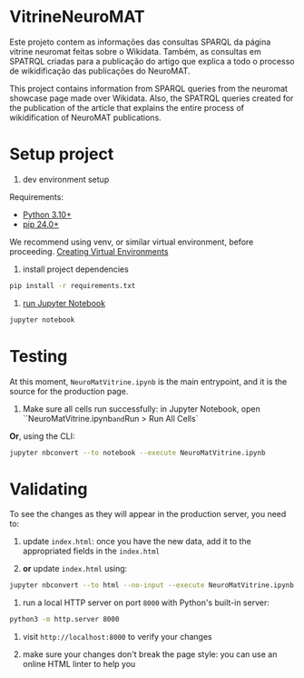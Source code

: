 # VitrineNeuroMAT
Este projeto contem as informações das consultas SPARQL da página vitrine neuromat feitas sobre o Wikidata. 
Também, as consultas em SPATRQL criadas para a publicação do artigo que explica a todo o processo de wikidificação das publicações do NeuroMAT.


This project contains information from SPARQL queries from the neuromat showcase page made over Wikidata. Also, the SPATRQL queries created for the publication of the article that explains the entire process of wikidification of NeuroMAT publications.

# Setup project

1. dev environment setup

Requirements:
- [Python 3.10+](https://www.python.org)
- [pip 24.0+](https://pip.pypa.io/en/stable/installation/)

We recommend using venv, or similar virtual environment, before proceeding. [Creating Virtual Environments](https://packaging.python.org/en/latest/tutorials/installing-packages/#creating-and-using-virtual-environments)

1. install project dependencies

```sh
pip install -r requirements.txt
```

1. [run Jupyter Notebook](https://jupyter-notebook-beginner-guide.readthedocs.io/en/latest/)

```sh
jupyter notebook
```

# Testing

At this moment, `NeuroMatVitrine.ipynb` is the main entrypoint, and it is the source for the production page.

1. Make sure all cells run successfully: in Jupyter Notebook, open  ``NeuroMatVitrine.ipynb` and `Run > Run All Cells`

**Or**, using the CLI:
```sh
jupyter nbconvert --to notebook --execute NeuroMatVitrine.ipynb
```

# Validating

To see the changes as they will appear in the production server, you need to:

1. update `index.html`: once you have the new data, add it to the appropriated fields in the `index.html`

1. **or** update `index.html` using:

```sh
jupyter nbconvert --to html --no-input --execute NeuroMatVitrine.ipynb --output index.html
```

1. run a local HTTP server on port `8000` with Python's built-in server:
```sh
python3 -m http.server 8000
```

1. visit `http://localhost:8000` to verify your changes

1. make sure your changes don't break the page style: you can use an online HTML linter to help you
